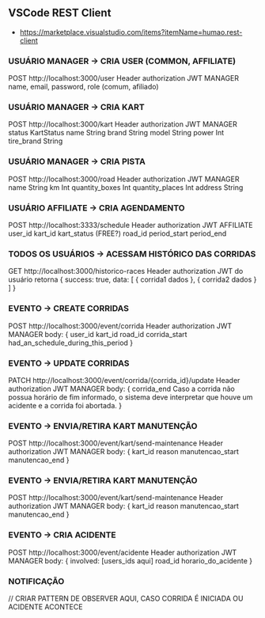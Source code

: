 ## VSCode REST Client
* <https://marketplace.visualstudio.com/items?itemName=humao.rest-client>

### USUÁRIO MANAGER -> CRIA USER (COMMON, AFFILIATE)
POST http://localhost:3000/user
Header authorization JWT MANAGER
name, email, password, role (comum, afiliado)

### USUÁRIO MANAGER -> CRIA KART
POST http://localhost:3000/kart
Header authorization JWT MANAGER
status      KartStatus
name        String
brand       String
model      String
power    Int
tire_brand String

### USUÁRIO MANAGER -> CRIA PISTA
POST http://localhost:3000/road
Header authorization JWT MANAGER
name               String
km                 Int
quantity_boxes   Int
quantity_places Int
address           String

### USUÁRIO AFFILIATE -> CRIA AGENDAMENTO
POST http://localhost:3333/schedule
Header authorization JWT AFFILIATE
user_id
kart_id
kart_status (FREE?)
road_id
period_start
period_end

### TODOS OS USUÁRIOS -> ACESSAM HISTÓRICO DAS CORRIDAS
GET http://localhost:3000/historico-races
Header authorization JWT do usuário
retorna {
	success: true,
	data: [
		{
			corrida1 dados
		},
		{
			corrida2 dados
		}
	]
}

### EVENTO -> CREATE CORRIDAS
POST http://localhost:3000/event/corrida
Header authorization JWT MANAGER
body: {
	user_id
	kart_id
	road_id
	corrida_start
	had_an_schedule_during_this_period
}

### EVENTO -> UPDATE CORRIDAS
PATCH http://localhost:3000/event/corrida/{corrida_id}/update
Header authorization JWT MANAGER
body: {
	corrida_end
	Caso a corrida não possua horário de fim informado, o sistema deve interpretar que houve um acidente e a corrida foi abortada.
}

### EVENTO -> ENVIA/RETIRA KART MANUTENÇÃO
POST http://localhost:3000/event/kart/send-maintenance
Header authorization JWT MANAGER
body: {
	kart_id
	reason
	manutencao_start
	manutencao_end
}

### EVENTO -> ENVIA/RETIRA KART MANUTENÇÃO
POST http://localhost:3000/event/kart/send-maintenance
Header authorization JWT MANAGER
body: {
	kart_id
	reason
	manutencao_start
	manutencao_end
}

### EVENTO -> CRIA ACIDENTE
POST http://localhost:3000/event/acidente
Header authorization JWT MANAGER
body: {
	involved: [users_ids aqui]
	road_id
	horario_do_acidente
}

### NOTIFICAÇÃO
// CRIAR PATTERN DE OBSERVER AQUI, CASO CORRIDA É INICIADA OU ACIDENTE ACONTECE

